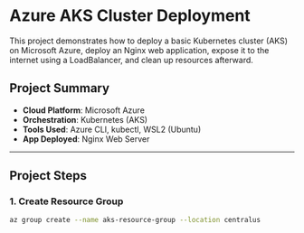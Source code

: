 # Azure AKS Cluster Deployment

This project demonstrates how to deploy a basic Kubernetes cluster (AKS) on Microsoft Azure, deploy an Nginx web application, expose it to the internet using a LoadBalancer, and clean up resources afterward. 

## Project Summary

- **Cloud Platform**: Microsoft Azure
- **Orchestration**: Kubernetes (AKS)
- **Tools Used**: Azure CLI, kubectl, WSL2 (Ubuntu)
- **App Deployed**: Nginx Web Server

---

## Project Steps

### 1. Create Resource Group

```bash
az group create --name aks-resource-group --location centralus

